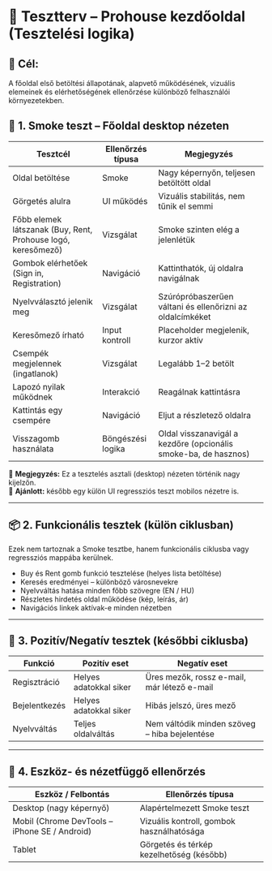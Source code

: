 
# 🧭 Tesztterv – Prohouse kezdőoldal (Tesztelési logika)

## 🎯 Cél:
A főoldal első betöltési állapotának, alapvető működésének, vizuális elemeinek és elérhetőségének ellenőrzése különböző felhasználói környezetekben.

## 🧪 1. Smoke teszt – Főoldal desktop nézeten

| Tesztcél | Ellenőrzés típusa | Megjegyzés |
|----------|-------------------|------------|
| Oldal betöltése | Smoke | Nagy képernyőn, teljesen betöltött oldal |
| Görgetés alulra | UI működés | Vizuális stabilitás, nem tűnik el semmi |
| Főbb elemek látszanak (Buy, Rent, Prohouse logó, keresőmező) | Vizsgálat | Smoke szinten elég a jelenlétük |
| Gombok elérhetőek (Sign in, Registration) | Navigáció | Kattinthatók, új oldalra navigálnak |
| Nyelvválasztó jelenik meg | Vizsgálat | Szúrópróbaszerűen váltani és ellenőrizni az oldalcímkéket |
| Keresőmező írható | Input kontroll | Placeholder megjelenik, kurzor aktív |
| Csempék megjelennek (ingatlanok) | Vizsgálat | Legalább 1–2 betölt |
| Lapozó nyilak működnek | Interakció | Reagálnak kattintásra |
| Kattintás egy csempére | Navigáció | Eljut a részletező oldalra |
| Visszagomb használata | Böngészési logika | Oldal visszanavigál a kezdőre (opcionális smoke-ba, de hasznos) |

📌 **Megjegyzés:** Ez a tesztelés asztali (desktop) nézeten történik nagy kijelzőn.  
🧪 **Ajánlott:** később egy külön UI regressziós teszt mobilos nézetre is.

---

## 📦 2. Funkcionális tesztek (külön ciklusban)

Ezek nem tartoznak a Smoke tesztbe, hanem funkcionális ciklusba vagy regressziós mappába kerülnek.

- Buy és Rent gomb funkció tesztelése (helyes lista betöltése)
- Keresés eredményei – különböző városnevekre
- Nyelvváltás hatása minden főbb szövegre (EN / HU)
- Részletes hirdetés oldal működése (kép, leírás, ár)
- Navigációs linkek aktívak-e minden nézetben

---

## 🔐 3. Pozitív/Negatív tesztek (későbbi ciklusba)

| Funkció | Pozitív eset | Negatív eset |
|---------|--------------|--------------|
| Regisztráció | Helyes adatokkal siker | Üres mezők, rossz e-mail, már létező e-mail |
| Bejelentkezés | Helyes adatokkal siker | Hibás jelszó, üres mező |
| Nyelvváltás | Teljes oldalváltás | Nem váltódik minden szöveg – hiba bejelentése |

---

## 📱 4. Eszköz- és nézetfüggő ellenőrzés

| Eszköz / Felbontás | Ellenőrzés típusa |
|--------------------|-------------------|
| Desktop (nagy képernyő) | Alapértelmezett Smoke teszt |
| Mobil (Chrome DevTools – iPhone SE / Android) | Vizuális kontroll, gombok használhatósága |
| Tablet | Görgetés és térkép kezelhetőség (később) |
